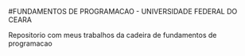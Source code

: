 #FUNDAMENTOS DE PROGRAMACAO - UNIVERSIDADE FEDERAL DO CEARA

Repositorio com meus trabalhos da cadeira de fundamentos de programacao
